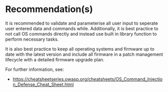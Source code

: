 # Recommendation(s)

It is recommended to validate and parameterise all user input to seperate user entered data and commands while. Additionally, it is best practice to not call OS commands directly and instead use built in library function to perform necessary tasks.

It is also best practice to keep all operating systems and firmware up to date with the latest version and include all firmware in a patch management lifecycle with a detailed firmware upgrade plan. 

For further information, see:

- <https://cheatsheetseries.owasp.org/cheatsheets/OS_Command_Injection_Defense_Cheat_Sheet.html>
